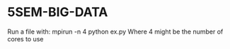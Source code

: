 # 5SEM-BIG-DATA
Run a file with:
mpirun -n 4 python ex.py
Where 4 might be the number of cores to use
